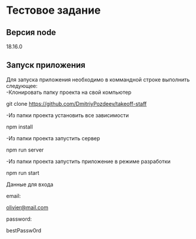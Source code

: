 
# Тестовое задание 
## Версия node  
18.16.0  
## Запуск приложения
Для запуска приложения необходимо в коммандной строке выполнить следующее:  
-Клонировать папку проекта на свой компьютер 

git clone https://github.com/DmitriyPozdeev/takeoff-staff  

-Из папки проекта установить все зависимости  

npm install  

-Из папки проекта запустить сервер  

npm run server  

-Из папки проекта запустить приложение в режиме разработки  

npm run start  

Данные для входа  

email:  

olivier@mail.com  

password:  

bestPassw0rd  
